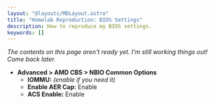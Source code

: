 ```yaml
---
layout: "@layouts/MDLayout.astro"
title: "Homelab Reproduction: BIOS Settings"
description: How to reproduce my BIOS settings.
keywords: []
---
```


*The contents on this page aren't ready yet. I'm still working things out! Come back later.*

- **Advanced > AMD CBS > NBIO Common Options**
    - **IOMMU:** *(enable if you need it)*
    - **Enable AER Cap:** Enable
    - **ACS Enable:** Enable

